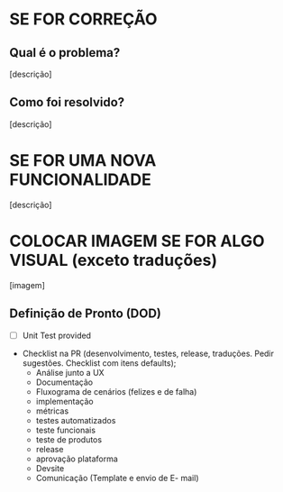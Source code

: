 # SE FOR CORREÇÃO
## Qual é o problema?
[descrição]
## Como foi resolvido?
[descrição]

# SE FOR UMA NOVA FUNCIONALIDADE
[descrição]

# COLOCAR IMAGEM SE FOR ALGO VISUAL (exceto traduções)
[imagem]

## Definição de Pronto (DOD)
- [ ] Unit Test provided
- Checklist na PR (desenvolvimento, testes, release, traduções. Pedir sugestões. Checklist com itens defaults);
  - Análise junto a UX
  - Documentação
  - Fluxograma de cenários (felizes e de 
  falha)
  - implementação
  - métricas
  - testes automatizados
  - teste funcionais
  - teste de produtos
  - release
  - aprovação plataforma
  - Devsite
  - Comunicação (Template e envio de E- 
  mail)